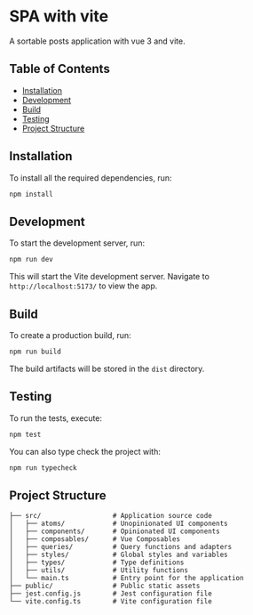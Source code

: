 # SPA with vite

A sortable posts application with vue 3 and vite.

## Table of Contents

  - [Installation](#installation)
  - [Development](#development)
  - [Build](#build)
  - [Testing](#testing)
  - [Project Structure](#project-structure)

## Installation

To install all the required dependencies, run:

```bash
npm install
```

## Development

To start the development server, run:

```bash
npm run dev
```

This will start the Vite development server. Navigate to `http://localhost:5173/` to view the app.

## Build

To create a production build, run:

```bash
npm run build
```

The build artifacts will be stored in the `dist` directory.

## Testing

To run the tests, execute:

```bash
npm test
```

You can also type check the project with:

```bash
npm run typecheck
```

## Project Structure

```
├── src/                  # Application source code
│   ├── atoms/            # Unopinionated UI components
│   ├── components/       # Opinionated UI components
│   ├── composables/      # Vue Composables
│   ├── queries/          # Query functions and adapters
│   ├── styles/           # Global styles and variables
│   ├── types/            # Type definitions
│   ├── utils/            # Utility functions
│   └── main.ts           # Entry point for the application
├── public/               # Public static assets
├── jest.config.js        # Jest configuration file
└── vite.config.ts        # Vite configuration file
```
